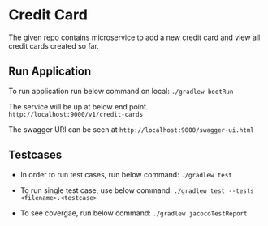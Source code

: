# Credit Card
The given repo contains microservice to add a new credit card and view all credit cards created so far.

## Run Application

To run application run below command on local:
```./gradlew bootRun```

The service will be up at below end point.
```http://localhost:9000/v1/credit-cards```

The swagger URl can be seen at 
```http://localhost:9000/swagger-ui.html```

## Testcases

* In order to run test cases, run below command:
```./gradlew test```

* To run single test case, use below command:
```./gradlew test --tests <filename>.<testcase>```

* To see covergae, run below command:
```./gradlew jacocoTestReport```
